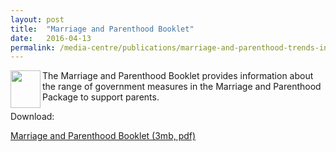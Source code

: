 ```yaml
---
layout: post
title:  "Marriage and Parenthood Booklet"
date:   2016-04-13
permalink: /media-centre/publications/marriage-and-parenthood-trends-in-singapore
---
```



<a href="url"><img src="https://github.com/isomerpages/isomerpages-stratgroup/blob/master/images/PublicationImages/mandpbooklet.jpg" align="left" height="60" width="48" ></a>

The Marriage and Parenthood Booklet provides information about the range of government measures in the Marriage and Parenthood Package to support parents.

Download:

[Marriage and Parenthood Booklet (3mb, pdf)](https://github.com/isomerpages/isomerpages-stratgroup/raw/master/images/PublicationImages/m-p-booklet.pdf)
